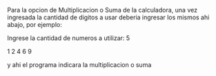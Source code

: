 Para la opcion de Multiplicacion o Suma de la calculadora, una vez ingresada la cantidad de digitos a usar deberia ingresar los mismos ahi abajo, por ejemplo:

Ingrese la cantidad de numeros a utilizar: 5








1
2
4
6
9







y ahi el programa indicara la multiplicacion o suma
